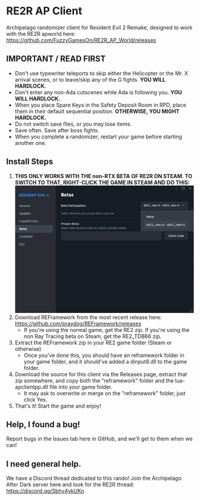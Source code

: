 # RE2R AP Client
Archipelago randomizer client for Resident Evil 2 Remake, designed to work with the RE2R apworld here: https://github.com/FuzzyGamesOn/RE2R_AP_World/releases

## IMPORTANT / READ FIRST

- Don't use typewriter teleports to skip either the Helicopter or the Mr. X arrival scenes, or to leave/skip any of the G fights. **YOU WILL HARDLOCK.**
- Don't enter any non-Ada cutscenes while Ada is following you. **YOU WILL HARDLOCK.**
- When you place Spare Keys in the Safety Deposit Room in RPD, place them in their default sequential position. **OTHERWISE, YOU MIGHT HARDLOCK.**
- Do not switch save files, or you may lose items.
- Save often. Save after boss fights.
- When you complete a randomizer, restart your game before starting another one.

## Install Steps

1. **THIS ONLY WORKS WITH THE non-RTX BETA OF RE2R ON STEAM. TO SWITCH TO THAT, RIGHT-CLICK THE GAME IN STEAM AND DO THIS:**
![](_readme/re2r-switch-to-beta.png)
2. Download REFramework from the most recent release here: https://github.com/praydog/REFramework/releases
    - If you're using the normal game, get the RE2 zip. If you're using the non Ray Tracing beta on Steam, get the RE2_TDB66 zip.
3. Extract the REFramework zip in your RE2 game folder (Steam or otherwise)
    - Once you've done this, you should have an reframework folder in your game folder, and it should've added a dinput8.dll to the game folder.
4. Download the source for this client via the Releases page, extract that zip somewhere, and copy both the "reframework" folder and the lua-apclientpp.dll file into your game folder.
    - It may ask to overwrite or merge on the "reframework" folder, just click Yes.
5. That's it! Start the game and enjoy!

## Help, I found a bug!

Report bugs in the Issues tab here in GitHub, and we'll get to them when we can!

## I need general help.

We have a Discord thread dedicated to this rando! Join the Archipelago After Dark server here and look for the RE2R thread: https://discord.gg/Sbhy4ykUKn
